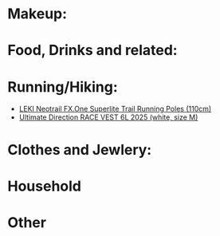 # Makeup:

# Food, Drinks and related:

# Running/Hiking:
 -  [LEKI Neotrail FX.One Superlite Trail Running Poles (110cm)](https://ultralightoutdoorgear.co.uk/neotrail-fx-one-superlite-trail-running-poles/)
 -  [Ultimate Direction RACE VEST 6L 2025 (white, size M)](https://www.ultramarathonrunningstore.com/Ultimate-Direction-RACE-VEST-6L-p/udrv6l.htm)

# Clothes and Jewlery:

# Household

# Other 
